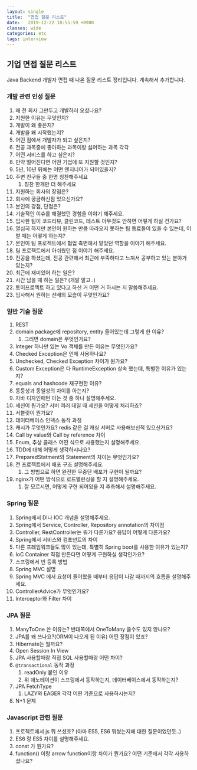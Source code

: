 ```yaml
---
layout: single
title:  "면접 질문 리스트"
date:   2019-12-22 18:55:59 +0900
classes: wide
categories: etc
tags: interview
---
```


## 기업 면접 질문 리스트

Java Backend 개발자 면접 때 나온 질문 리스트 정리입니다. 계속해서 추가합니다.

### 개발 관련 인성 질문

1. 왜 전 회사 그만두고 개발하러 오셨나요?
2. 지원한 이유는 무엇인지?
3. 개발이 왜 좋은지?
4. 개발을 왜 시작했는지?
5. 어떤 점에서 개발자가 되고 싶은지?
6. 전공 과목중에 좋아하는 과목이랑 싫어하는 과목 각각
7. 어떤 서비스를 하고 싶은지?
8. 만약 떨어진다면 어떤 기업에 또 지원할 것인지?
9. 5년, 10년 뒤에는 어떤 엔지니어가 되어있을지?
10. 주변 친구들 중 한명 칭찬해주세요
    1. 칭찬 한개만 더 해주세요
11. 지원하는 회사의 장점은?
12. 회사에 궁금하신점 있으신가요?
13. 본인의 강점, 단점은?
14. 기술적인 이슈를 해결했던 경험을 이야기 해주세요.
15. 입사한 팀이 코드리뷰, 클린코드, 테스트 아무것도 안하면 어떻게 하실 건가요?
16. 열심히 하지만 본인이 원하는 만큼 따라오지 못하는 팀 동료들이 있을 수 있는데, 이럴 때는 어떻게 하는지?
17. 본인이 팀 프로젝트에서 협업 측면에서 맡았던 역할을 이야기 해주세요.
18. 팀 프로젝트에서 아쉬웠던 점 이야기 해주세요.
19. 전공을 하셨는데, 전공 관련해서 최근에 부족하다고 느껴서 공부하고 있는 분야가 있는지?
20. 최근에 재미있어 하는 일은?
21. 시간 남을 때 하는 일은? (개발 말고..)
22. 토이프로젝트 하고 있다고 하신 거 어떤 거 하시는 지 말씀해주세요.
23. 입사해서 원하는 선배의 모습이 무엇인가요?

### 일반 기술 질문

1. REST
2. domain package에 repository, entity 들어있는데 그렇게 한 이유?
   1. 그러면 domain은 무엇인가요?
3. Integer 하나만 있는 Vo 객체를 만든 이유는 무엇인가요?
4. Checked Exception은 언제 사용하나요?
5. Unchecked, Checked Exception 차이가 뭔가요?
6. Custom Exception은 다 RuntimeException 상속 했는데, 특별한 이유가 있는지?
7. equals and hashcode 재구현한 이유?
8. 동등성과 동일성의 차이를 아는지?
9. 자바 디자인패턴 아는 것 중 하나 설명해주세요.
10. 세션이 뭔가요? 서버 여러 대일 때 세션을 어떻게 처리하죠?
11. 서블릿이 뭔가요?
12. 데이터베이스 인덱스 동작 과정
13. 캐시가 무엇인가요? redis 같은 걸 캐싱 서버로 사용해보신적 있으신가요?
14. Call by value와 Call by reference 차이
15. Enum, 추상 클래스 어떤 식으로 사용했는지 설명해주세요.
16. TDD에 대해 어떻게 생각하시나요?
17. PreparedStatment와 Statement의 차이는 무엇인가요?
18. 전 프로젝트에서 배포 구조 설명해주세요.
    1. 그 방법으로 하면 완전한 무중단 배포가 구현이 될까요?
19. nginx가 어떤 방식으로 로드밸런싱을 할 지 설명해주세요.
    1. 잘 모르시면, 어떻게 구현 되어있을 지 추측해서 설명해주세요.

### Spring 질문

1. Spring에서 DI나 IOC 개념을 설명해주세요.
2. Spring에서 Service, Controller, Repository annotation의 차이점
3. Controller, RestController는 뭐가 다른가요? 응답이 어떻게 다른가요?
4. Spring에서 서비스와 컴포넌트의 차이
5. 다른 프레임워크들도 많이 있는데, 특별히 Spring boot를 사용한 이유가 있는지?
6. IoC Container 직접 만든다면 어떻게 구현하실 생각인가요?
7. 스프링에서 빈 등록 방법
8. Spring MVC 설명
9. Spring MVC 에서 요청이 들어왔을 때부터 응답이 나갈 때까지의 흐름을 설명해주세요.
10. ControllerAdvice가 무엇인가요?
11. Interceptor와 Filter 차이

### JPA 질문

1. ManyToOne 쓴 이유는? 반대쪽에서 OneToMany 쓸수도 있지 않나요?
2. JPA를 왜 쓰나요?(ORM이 나오게 된 이유) 어떤 장점이 있죠?
3. Hibernate는 뭘까요?
4. Open Session In View
5. JPA 사용할때랑 직접 SQL 사용할때랑 어떤 차이?
6. `@transactional` 동작 과정
   1. readOnly 붙인 이유
   2. 위 애노테이션이 스프링에서 동작하는지, 데이터베이스에서 동작하는지?
7. JPA FetchType
   1. LAZY와 EAGER 각각 어떤 기준으로 사용하시는지?
8. N+1 문제

### Javascript 관련 질문

1. 프로젝트에서 js 뭐 쓰셨죠? (아마 ES5, ES6 뭐썼는지에 대한 질문이었던듯..)
2. ES6 랑 ES5 차이를 설명해주세요.
3. const 가 뭔가요?
4. function() 이랑 arrow function이랑 차이가 뭔가요? 어떤 기준에서 각각 사용하셨나요?
